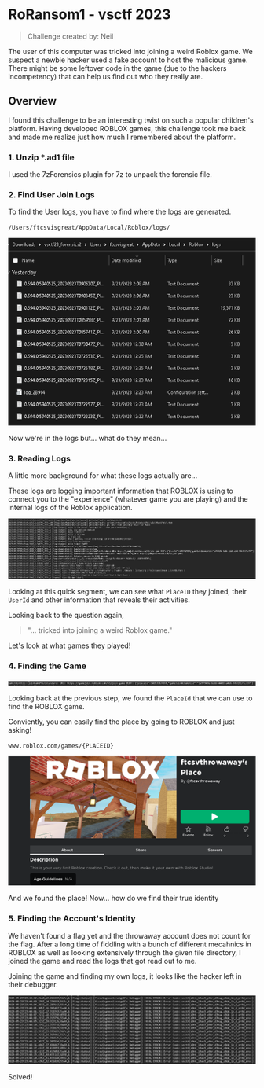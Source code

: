# RoRansom1 - vsctf 2023

> Challenge created by: Neil

The user of this computer was tricked into joining a weird Roblox game. We suspect a newbie hacker used a fake account to host the malicious game. There might be some leftover code in the game (due to the hackers incompetency) that can help us find out who they really are.


## Overview

I found this challenge to be an interesting twist on such a popular children's platform. Having developed ROBLOX games, this challenge took me back and made me realize just how much I remembered about the platform.

### 1. Unzip *.ad1 file

I used the 7zForensics plugin for 7z to unpack the forensic file.

### 2. Find User Join Logs

To find the User logs, you have to find where the logs are generated.

`/Users/ftcsvisgreat/AppData/Local/Roblox/logs/`

![](./1.png)

Now we're in the logs but... what do they mean...

### 3. Reading Logs

A little more background for what these logs actually are...

These logs are logging important information that ROBLOX is using to connect you to the "experience" (whatever game you are playing) and the internal logs of the Roblox application.

![](./2.png)

Looking at this quick segment, we can see what `PlaceID` they joined, their `UserId` and other information that reveals their activities.

Looking back to the question again, 
> "... tricked into joining a weird Roblox game."

Let's look at what games they played!

### 4. Finding the Game

![](./3.png)

Looking back at the previous step, we found the `PlaceId` that we can use to find the ROBLOX game.

Conviently, you can easily find the place by going to ROBLOX and just asking!

`www.roblox.com/games/{PLACEID}`

![](./4.png)

And we found the place! Now... how do we find their true identity

### 5. Finding the Account's Identity

We haven't found a flag yet and the throwaway account does not count for the flag. After a long time of fiddling with a bunch of different mecahnics in ROBLOX as well as looking extensively through the given file directory, I joined the game and read the logs that got read out to me.

Joining the game and finding my own logs, it looks like the hacker left in their debugger.

![](./5.png)

Solved!
